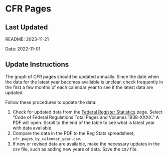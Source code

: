 # CFR Pages

## Last Updated

README: 2023-11-21

Data: 2022-11-01

## Update Instructions

The graph of CFR pages should be updated annually. Since the date when the data for the latest year becomes available is unclear, check frequently in the first a few months of each calendar year to see if the latest data are updated.

Follow these procedures to update the data:

1. Check for updated data from the [Federal Register Statistics](https://www.federalregister.gov/reader-aids/federal-register-statistics) page. Select “Code of Federal Regulations Total Pages and Volumes 1938-XXXX.” A PDF will open. Scroll to the end of the table to see what is latest year with data available.
2. Compare the data in the PDF to the Reg Stats spreadsheet, `cfr_pages_by_calendar_year.csv`.
3. If new or revised data are available, make the necessary updates in the csv file, such as adding new years of data. Save the csv file.
